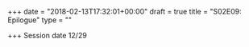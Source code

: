 +++
date = "2018-02-13T17:32:01+00:00"
draft = true
title = "S02E09: Epilogue"
type = ""

+++
Session date 12/29
